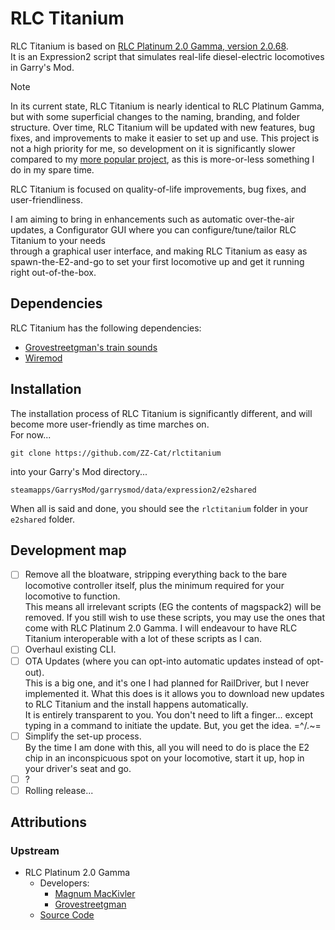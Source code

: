 # RLC Titanium

RLC Titanium is based on [RLC Platinum 2.0 Gamma, version 2.0.68](https://github.com/MagnumMacKivler/RLCPT2).  
It is an Expression2 script that simulates real-life diesel-electric locomotives in Garry's Mod.

> [!NOTE]  
> In its current state, RLC Titanium is nearly identical to RLC Platinum Gamma, but with some superficial changes to the naming, branding, and folder structure.
> Over time, RLC Titanium will be updated with new features, bug fixes, and improvements to make it easier to set up and use.
> This project is not a high priority for me, so development on it is significantly slower compared to my [more popular project](https://github.com/ZZ-Cat/CRSFforArduino), as this is more-or-less something I do in my spare time.

RLC Titanium is focused on quality-of-life improvements, bug fixes, and user-friendliness.

I am aiming to bring in enhancements such as automatic over-the-air updates, a Configurator GUI where you can configure/tune/tailor RLC Titanium to your needs  
through a graphical user interface, and making RLC Titanium as easy as spawn-the-E2-and-go to set your first locomotive up and get it running right out-of-the-box.

## Dependencies

RLC Titanium has the following dependencies:

- [Grovestreetgman's train sounds](https://steamcommunity.com/sharedfiles/filedetails/?id=240020348)
- [Wiremod](https://steamcommunity.com/sharedfiles/filedetails/?id=160250458)

## Installation

The installation process of RLC Titanium is significantly different, and will become more user-friendly as time marches on.  
For now...

```shell
git clone https://github.com/ZZ-Cat/rlctitanium
```

into your Garry's Mod directory...

```shell
steamapps/GarrysMod/garrysmod/data/expression2/e2shared
```

When all is said and done, you should see the `rlctitanium` folder in your `e2shared` folder.

## Development map

- [ ] Remove all the bloatware, stripping everything back to the bare locomotive controller itself, plus the minimum required for your locomotive to function.  
  This means all irrelevant scripts (EG the contents of magspack2) will be removed. If you still wish to use these scripts, you may use the ones that come with RLC Platinum 2.0 Gamma. I will endeavour to have RLC Titanium interoperable with a lot of these scripts as I can.
- [ ] Overhaul existing CLI.
- [ ] OTA Updates (where you can opt-into automatic updates instead of opt-out).  
  This is a big one, and it's one I had planned for RailDriver, but I never implemented it.
  What this does is it allows you to download new updates to RLC Titanium and the install happens automatically.  
  It is entirely transparent to you. You don't need to lift a finger... except typing in a command to initiate the update. But, you get the idea. =^/.~=
- [ ] Simplify the set-up process.  
  By the time I am done with this, all you will need to do is place the E2 chip in an inconspicuous spot on your locomotive, start it up, hop in your driver's seat and go.
- [ ] ?
- [ ] Rolling release...

## Attributions

### Upstream

- RLC Platinum 2.0 Gamma
  - Developers:
    - [Magnum MacKivler](https://github.com/MagnumMacKivler)
    - [Grovestreetgman](https://github.com/Grovestreetgman)
  - [Source Code](https://github.com/MagnumMacKivler/RLCPT2)
